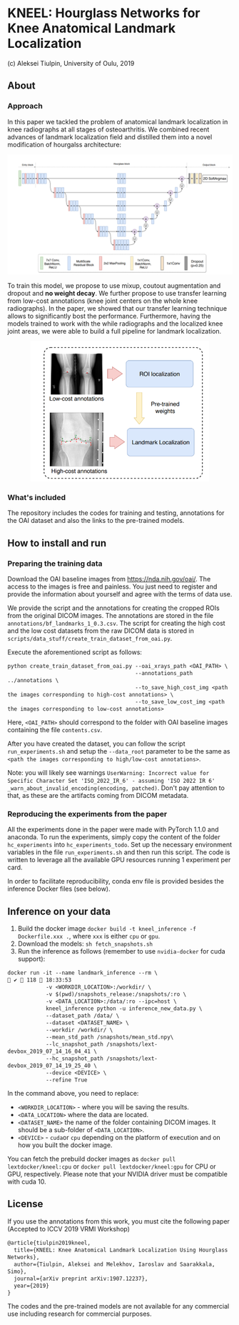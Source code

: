 # KNEEL: Hourglass Networks for Knee Anatomical Landmark Localization

(c) Aleksei Tiulpin, University of Oulu, 2019

## About
### Approach
In this paper we tackled the problem of anatomical landmark localization in knee radiographs at all stages of osteoarthritis. We combined recent advances of landmark localization field and distilled them into a novel modification of hourgalss architecture:
<center>
<img src="pics/network_arch.png" width="800"/> 
</center>

To train this model, we propose to use mixup, coutout augmentation and dropout and **no weight decay**. We further propose to use transfer learning from low-cost annotations (knee joint centers on the whole knee radiographs). In the paper, we showed that our transfer learning technique allows to significantly bost the performance. Furthermore, having the models trained to work with the while radiographs and the localized knee joint areas, we were able to build a full pipeline for landmark localization.
<p align=center>
<img src="pics/pipeline.png" width="400"/> 
</p>

### What's included

The repository includes the codes for training and testing, 
annotations for the OAI dataset and also the links to the pre-trained models.

## How to install and run
### Preparing the training data
Download the OAI baseline images from https://nda.nih.gov/oai/. The access to the images is free and painless.
You just need to register and provide the information about yourself and agree with the terms of data use.

We provide the script and the annotations for creating the cropped ROIs from the original DICOM images. 
The annotations are stored in the file `annotations/bf_landmarks_1_0.3.csv`. 
The script for creating the high cost and the low cost datasets 
from the raw DICOM data is stored in `scripts/data_stuff/create_train_dataset_from_oai.py`.

Execute the aforementioned script as follows:
```
python create_train_dataset_from_oai.py --oai_xrays_path <OAI_PATH> \
                                        --annotations_path ../annotations \
                                        --to_save_high_cost_img <path the images corresponding to high-cost annotations> \
                                        --to_save_low_cost_img <path the images corresponding to low-cost annotations>
```
Here, `<OAI_PATH>` should correspond to the folder with OAI baseline images containing the file `contents.csv`.

After you have created the dataset, you can follow the script `run_experiments.sh` and setup the `--data_root` parameter to be
the same as `<path the images corresponding to high/low-cost annotations>`. 

Note: you will likely see warnings `UserWarning: Incorrect value for Specific Character Set 'ISO_2022_IR_6' - assuming 'ISO 2022 IR 6'
  _warn_about_invalid_encoding(encoding, patched)`. Don't pay attention to that, as these are the artifacts coming from DICOM metadata.

### Reproducing the experiments from the paper
All the experiments done in the paper were made with PyTorch 1.1.0 and anaconda.
To run the experiments, simply copy the content of the folder `hc_experiments` into `hc_experiments_todo`. 
Set up the necessary environment variables in the file `run_experiments.sh` and then run this script. 
The code is written to leverage all the available GPU resources running 1 experiment per card.

In order to facilitate reproducibility, conda env file is provided besides the inference Docker files (see below).

## Inference on your data

1. Build the docker image `docker build -t kneel_inference -f Dockerfile.xxx .`, where `xxx` is either `cpu` or `gpu`.
2. Download the models: `sh fetch_snapshots.sh`
3. Run the inference as follows (remember to use `nvidia-docker` for cuda support):

```
docker run -it --name landmark_inference --rm \                                                                                                                                                               ✔  118  18:33:53
            -v <WORKDIR_LOCATION>:/workdir/ \
            -v $(pwd)/snapshots_release:/snapshots/:ro \
            -v <DATA_LOCATION>:/data/:ro --ipc=host \
            kneel_inference python -u inference_new_data.py \
            --dataset_path /data/ \
            --dataset <DATASET_NAME> \
            --workdir /workdir/ \
            --mean_std_path /snapshots/mean_std.npy\
            --lc_snapshot_path /snapshots/lext-devbox_2019_07_14_16_04_41 \
            --hc_snapshot_path /snapshots/lext-devbox_2019_07_14_19_25_40 \
            --device <DEVICE> \
            --refine True

```

In the command above, you need to replace:

* `<WORKDIR_LOCATION>` - where you will be saving the results.
* `<DATA_LOCATION>` where the data are located. 
* `<DATASET_NAME>` the name of the folder containing DICOM images. It should be a sub-folder of `<DATA_LOCATION>`.
* `<DEVICE>` - `cuda`or `cpu` depending on the platform of execution and on how you built the docker image.

You can fetch the prebuild docker images as `docker pull lextdocker/kneel:cpu` or `docker pull lextdocker/kneel:gpu` for CPU or GPU, respectively. 
Please note that your NVIDIA driver must be compatible with cuda 10.

## License
If you use the annotations from this work, you must cite the following paper (Accepted to ICCV 2019 VRMI Workshop)

```
@article{tiulpin2019kneel,
  title={KNEEL: Knee Anatomical Landmark Localization Using Hourglass Networks},
  author={Tiulpin, Aleksei and Melekhov, Iaroslav and Saarakkala, Simo},
  journal={arXiv preprint arXiv:1907.12237},
  year={2019}
}
```

The codes and the pre-trained models are not available for any commercial use 
including research for commercial purposes.
